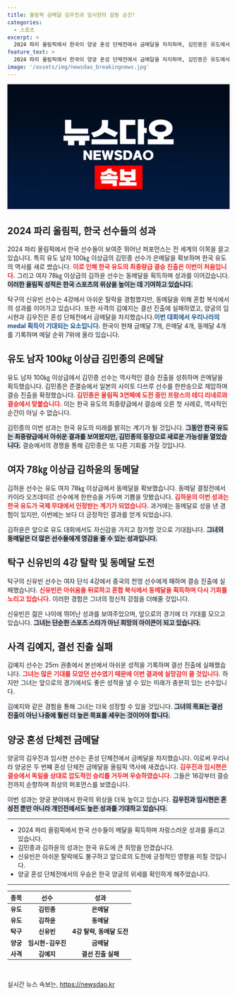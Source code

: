 ```yaml
---
title: 올림픽 금메달 김우진과 임시현의 감동 순간!
categories:
  - 스포츠
excerpt: >
  2024 파리 올림픽에서 한국이 양궁 혼성 단체전에서 금메달을 차지하며, 김민종은 유도에서 은메달을 획득했다. 탁구 신유빈은 아쉽게 결승 진출에 실패했지만, 메달 획득의 희망은 남아있다.
feature_text: >
  2024 파리 올림픽에서 한국이 양궁 혼성 단체전에서 금메달을 차지하며, 김민종은 유도에서 은메달을 획득했다. 탁구 신유빈은 아쉽게 결승 진출에 실패했지만, 메달 획득의 희망은 남아있다.
image: '/assets/img/newsdao_breakingnews.jpg'
---
```


<p><img src="/assets/img/newsdao_breakingnews.jpg" alt="ontimetimes 속보" /></p>

<h2 data-ke-size="size26">2024 파리 올림픽, 한국 선수들의 성과</h2>

<p data-ke-size="size16">2024 파리 올림픽에서 한국 선수들이 보여준 뛰어난 퍼포먼스는 전 세계의 이목을 끌고 있습니다. 특히 유도 남자 100㎏ 이상급의 김민종 선수가 은메달을 확보하며 한국 유도의 역사를 새로 썼습니다. <b><span style="color: #ee2323;">이로 인해 한국 유도의 최중량급 결승 진출은 이번이 처음입니다.</span></b> 그리고 여자 78㎏ 이상급의 김하윤 선수는 동메달을 획득하며 성과를 이어갔습니다. <b><span style="background-color: #21538527;">이러한 올림픽 성적은 한국 스포츠의 위상을 높이는 데 기여하고 있습니다.</span></b></p>

<p data-ke-size="size16">탁구의 신유빈 선수는 4강에서 아쉬운 탈락을 경험했지만, 동메달을 위해 혼합 복식에서의 성과를 이어가고 있습니다. 또한 사격의 김예지는 결선 진출에 실패하였고, 양궁의 임시현과 김우진은 혼성 단체전에서 금메달을 차지했습니다.<b><span style="color: #1a5490;">이번 대회에서 우리나라의 medal 획득이 기대되는 요소입니다.</span></b> 한국이 현재 금메달 7개, 은메달 4개, 동메달 4개를 기록하며 메달 순위 7위에 올라 있습니다.</p>

<h2 data-ke-size="size26">유도 남자 100㎏ 이상급 김민종의 은메달</h2>

<p data-ke-size="size16">유도 남자 100㎏ 이상급에서 김민종 선수는 역사적인 결승 진출을 성취하며 은메달을 획득했습니다. 김민종은 준결승에서 일본의 사이토 다쓰루 선수를 한판승으로 제압하며 결승 진출을 확정했습니다. <b><span style="color: #ee2323;">김민종은 올림픽 3연패에 도전 중인 프랑스의 테디 리네르와 결승에서 맞붙습니다.</span></b> 이는 한국 유도의 최중량급에서 결승에 오른 첫 사례로, 역사적인 순간이 아닐 수 없습니다.</p>

<p data-ke-size="size16">김민종의 이번 성과는 한국 유도의 미래를 밝히는 계기가 될 것입니다. <b><span style="background-color: #21538527;">그동안 한국 유도는 최중량급에서 아쉬운 결과를 보여왔지만, 김민종의 등장으로 새로운 가능성을 열었습니다.</span></b> 결승에서의 경쟁을 통해 김민종은 또 다른 기회를 가질 것입니다.</p>

<h2 data-ke-size="size26">여자 78㎏ 이상급 김하윤의 동메달</h2>

<p data-ke-size="size16">김하윤 선수는 유도 여자 78㎏ 이상급에서 동메달을 확보했습니다. 동메달 결정전에서 카이라 오즈데미르 선수에게 한판승을 거두며 기쁨을 맛봤습니다. <b><span style="color: #ee2323;">김하윤의 이번 성과는 한국 유도가 국제 무대에서 인정받는 계기가 되었습니다.</span></b> 과거에는 동메달로 성을 낸 경험이 있지만, 이번에는 보다 더 긍정적인 결과를 얻게 되었습니다.</p>

<p data-ke-size="size16">김하윤은 앞으로 유도 대회에서도 자신감을 가지고 참가할 것으로 기대됩니다. <b><span style="background-color: #21538527;">그녀의 동메달은 더 많은 선수들에게 영감을 줄 수 있는 성과입니다.</span></b></p>

<h2 data-ke-size="size26">탁구 신유빈의 4강 탈락 및 동메달 도전</h2>

<p data-ke-size="size16">탁구의 신유빈 선수는 여자 단식 4강에서 중국의 천멍 선수에게 패하며 결승 진출에 실패했습니다. <b><span style="color: #ee2323;">신유빈은 아쉬움을 뒤로하고 혼합 복식에서 동메달을 획득하며 다시 기회를 노리고 있습니다.</span></b> 이러한 경험은 그녀의 정신적 강점을 더해줄 것입니다.</p>

<p data-ke-size="size16">신유빈은 젊은 나이에 뛰어난 성과를 보여주었으며, 앞으로의 경기에 더 기대를 모으고 있습니다. <b><span style="background-color: #21538527;">그녀는 단순한 스포츠 스타가 아닌 희망의 아이콘이 되고 있습니다.</span></b></p>

<h2 data-ke-size="size26">사격 김예지, 결선 진출 실패</h2>

<p data-ke-size="size16">김예지 선수는 25ｍ 권총에서 본선에서 아쉬운 성적을 기록하며 결선 진출에 실패했습니다. <b><span style="color: #ee2323;">그녀는 많은 기대를 모았던 선수였기 때문에 이번 결과에 실망감이 클 것입니다.</span></b> 하지만 그녀는 앞으로의 경기에서도 좋은 성적을 낼 수 있는 미래가 충분히 있는 선수입니다.</p>

<p data-ke-size="size16">김예지와 같은 경험을 통해 그녀는 더욱 성장할 수 있을 것입니다. <b><span style="background-color: #21538527;">그녀의 목표는 결선 진출이 아닌 나중에 훨씬 더 높은 목표를 세우는 것이어야 합니다.</span></b></p>

<h2 data-ke-size="size26">양궁 혼성 단체전 금메달</h2>

<p data-ke-size="size16">양궁의 김우진과 임시현 선수는 혼성 단체전에서 금메달을 차지했습니다. 이로써 우리나라 양궁은 두 번째 혼성 단체전 금메달을 올림픽 역사에 새겼습니다. <b><span style="color: #ee2323;">김우진과 임시현은 결승에서 독일을 상대로 압도적인 승리를 거두며 우승하였습니다.</span></b> 그들은 16강부터 결승전까지 순항하며 최상의 퍼포먼스를 보였습니다.</p>

<p data-ke-size="size16">이번 성과는 양궁 분야에서 한국의 위상을 더욱 높이고 있습니다. <b><span style="background-color: #21538527;">김우진과 임시현은 혼성전 뿐만 아니라 개인전에서도 높은 성과를 기대하고 있습니다.</span></b></p>

<hr>

<ul>
  <li>2024 파리 올림픽에서 한국 선수들이 메달을 획득하며 자랑스러운 성과를 올리고 있습니다.</li>
  <li>김민종과 김하윤의 성과는 한국 유도에 큰 희망을 안겼습니다.</li>
  <li>신유빈은 아쉬운 탈락에도 불구하고 앞으로의 도전에 긍정적인 영향을 미칠 것입니다.</li>
  <li>양궁 혼성 단체전에서의 우승은 한국 양궁의 위세를 확인하게 해주었습니다.</li>
</ul>

<hr>

<table style="width: 100%; border-collapse: collapse;">
  <thead>
    <tr>
      <th style="text-align: center;"><b>종목</b></th>
      <th style="text-align: center;"><b>선수</b></th>
      <th style="text-align: center;"><b>성과</b></th>
    </tr>
  </thead>
  <tbody>
    <tr>
      <td style="text-align: center; height: 17px;"><b>유도</b></td>
      <td style="text-align: center; height: 17px;"><b>김민종</b></td>
      <td style="text-align: center; height: 17px;"><b>은메달</b></td>
    </tr>
    <tr>
      <td style="text-align: center; height: 17px;"><b>유도</b></td>
      <td style="text-align: center; height: 17px;"><b>김하윤</b></td>
      <td style="text-align: center; height: 17px;"><b>동메달</b></td>
    </tr>
    <tr>
      <td style="text-align: center; height: 17px;"><b>탁구</b></td>
      <td style="text-align: center; height: 17px;"><b>신유빈</b></td>
      <td style="text-align: center; height: 17px;"><b>4강 탈락, 동메달 도전</b></td>
    </tr>
    <tr>
      <td style="text-align: center; height: 17px;"><b>양궁</b></td>
      <td style="text-align: center; height: 17px;"><b>임시현-김우진</b></td>
      <td style="text-align: center; height: 17px;"><b>금메달</b></td>
    </tr>
    <tr>
      <td style="text-align: center; height: 17px;"><b>사격</b></td>
      <td style="text-align: center; height: 17px;"><b>김예지</b></td>
      <td style="text-align: center; height: 17px;"><b>결선 진출 실패</b></td>
    </tr>
  </tbody>
</table>

<p data-ke-size="size16">&nbsp;</p>
실시간 뉴스 속보는, <a href="https://newsdao.kr" rel="dofollow">https://newsdao.kr</a>


